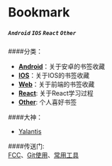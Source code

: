 # Bookmark
 

##### `Android` `IOS` `React` `Other`


####分类：

* [**Android**](./android/android.md)：关于安卓的书签收藏
* [**IOS**](./ios/ios.md)：关于IOS的书签收藏
* [**Web**](./web/web.md)：关于前端的书签收藏
* [**React**](./react/react.md): 关于React学习过程
* [**Other**](./other/other.md): 个人喜好书签

####大神：

* [Yalantis](https://github.com/Yalantis)

####传送门:<br>
[FCC](https://www.freecodecamp.cn)、[Git使用](./other/usegit.md)、[常用工具](./other/utils.md)


